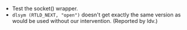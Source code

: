 * Test the socket() wrapper.
* `dlsym (RTLD_NEXT, "open")` doesn't get exactly the same version as
  would be used without our intervention. (Reported by ldv.)
